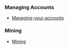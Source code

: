 ### Managing Accounts
* [Managing-your-accounts](./source/taiyuepublic/Managing-your-accounts.md)
### Mining
* [Mining](./source/taiyuepublic/Mining.md)